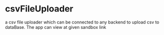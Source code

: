# csvFileUploader
a csv file uploader which can be connected to any backend to upload csv to dataBase. The app can view at given sandbox link
